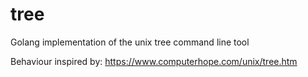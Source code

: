 # tree

Golang implementation of the unix tree command line tool

Behaviour inspired by: https://www.computerhope.com/unix/tree.htm
